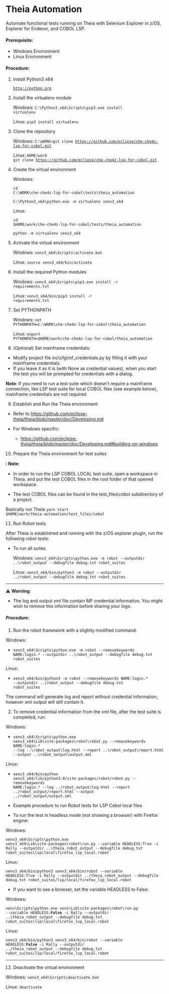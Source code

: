 # Theia Automation
Automate functional tests running on Theia with Selenium Explorer in z/OS, Explorer for Endevor, and COBOL LSP.

#### Prerequisite:
- Windows Environment 
- Linux Environment 

#### Procedure:

1) Install Python3 x64

  	<code>http://python.org</code>

2) Install the virtualenv module

     Windows:
  	<code>C:\Python3_x64\Scripts\pip3.exe install virtualenv</code>

     Linux: 
        <code>pip3 install virtualenv</code>

3) Clone the repository

      Windows:
  	<code>C:\WORK>git clone https://github.com/eclipse/che-che4z-lsp-for-cobol.git</code>
      
      Linux:
        <code>$HOME/work$ git clone https://github.com/eclipse/che-che4z-lsp-for-cobol.git</code>

4) Create the virtual environment
         
      Windows:

    <code>cd C:\WORK\che-che4z-lsp-for-cobol\tests\theia_automation</code>

  	<code>C:\Python3_x64\python.exe -m virtualenv venv3_x64</code>

      Linux:

      <code>cd $HOME/work/che-che4z-lsp-for-cobol/tests/theia_automation</code>

      <code>python -m virtualenv venv3_x64</code>

5) Activate the virtual environment

      Windows:
  	<code>venv3_x64\Scripts\activate.bat</code>
      
      Linux: 
        <code>source venv3_x64/bin/activate</code>
	
6) Install the required Python modules
 
      Windows:
  	<code>venv3_x64\Scripts\pip3.exe install -r requirements.txt</code>
 
      Linux:
        <code>venv3_x64/bin/pip3 install -r requirements.txt</code>

  
7) Set PYTHONPATH
  
      Windows:
  	<code>set PYTHONPATH=C:\WORK\che-che4z-lsp-for-cobol\theia_automation</code>
	
      Linux:
        <code>export PYTHONPATH=$HOME/work/che-che4z-lsp-for-cobol/theia_automation</code>

8) (Optional) Set mainframe credentials:

* Modify project file inc\cfg\mf_credentials.py by filling it with your mainframe credentials.
* If you leave it as it is (with None as credential values), when you start the test you will be prompted for credentials with a dialog.

**Note**: If you need to run a test suite which doesn't require a mainframe connection, like LSP test suite for local COBOL files (see example below), mainframe credentials are not required.

9) Establish and Run the Theia environment

- Refer to https://github.com/eclipse-theia/theia/blob/master/doc/Developing.md
    
- For Windows specific:

	- https://github.com/eclipse-theia/theia/blob/master/doc/Developing.md#building-on-windows
	
10) Prepare the Theia environment for test suites

:information_source: **Note**:

- In order to run the LSP COBOL LOCAL test suite, open a workspace in Theia, and put the test COBOL files in the root folder of that opened workspace.
 
- The test COBOL files can be found in the test_files\cobol subdirectory of a project.

Basically run Theia <code>yarn start $HOME/work/theia-automation/test_files/cobol</code>

11) Run Robot tests

After Theia is established and running with the z/OS explorer plugin, run the following robot tests:

- To run all suites
  
  Windows:
	<code>venv3_x64\Scripts\python.exe -m robot --outputdir ..\robot_output --debugfile debug.txt robot_suites</code>
       
  Linux:
       <code>venv3_x64/bin/python3 -m robot --outputdir ../robot_output --debugfile debug.txt robot_suites</code>

* * *
:warning: **Warning**:

- The log and output xml file contain MF credential information. You might wish to remove this information before sharing your logs.

##### Procedure:

1) Run the robot framework with a slightly modified command:

Windows:
	
- <code>venv3_x64\Scripts\python.exe -m robot --removekeywords NAME:login.* --outputdir ..\robot_output --debugfile debug.txt robot_suites</code>

Linux:

- <code>venv3_x64/bin/python3 -m robot --removekeywords NAME:login.* --outputdir ../robot_output --debugfile debug.txt robot_suites</code>
	
The command will generate log and report without credential information, however xml output will still contain it.
	
2) To remove credential information from the xml file, after the test suite is completed, run:

Windows:
	
- <code>venv3_x64\Scripts\python.exe venv3_x64\Lib\site-packages\robot\rebot.py --removekeywords NAME:login.* --log ..\robot_output\log.html --report ..\robot_output\report.html --output ..\robot_output\output.xml</code>

Linux: 

- <code>venv3_x64/bin/python venv3_x64/lib/python3.8/site-packages/robot/rebot.py --removekeywords NAME:login.* --log ../robot_output/log.html --report ../robot_output/report.html --output ../robot_output/output.xml</code>

* Example procedure to run Robot tests for LSP Cobol local files

- To run the test in headless mode (not showing a browser) with Firefox engine:
    
Windows: 

<code>venv3_x64\Scripts\python.exe venv3_x64\Lib\site-packages\robot\run.py --variable HEADLESS:True -i Rally --outputdir ..\theia_robot_output --debugfile debug.txt robot_suites\lsp\local\firefox_lsp_local.robot</code>

Linux:

<code>venv3_x64/bin/python3 venv3_x64/bin/robot --variable HEADLESS:True -i Rally --outputdir ../theia_robot_output --debugfile debug.txt robot_suites/lsp/local/firefox_lsp_local.robot</code>

- If you want to see a browser, set the variable HEADLESS to False:
  
Windows:
  
<code>venv\Scripts\python.exe venv\Lib\site-packages\robot\run.py --variable HEADLESS:**False** -i Rally --outputdir ..\theia_robot_output --debugfile debug.txt robot_suites\lsp\local\firefox_lsp_local.robot</code>

Linux:

<code>venv3_x64/bin/python3 venv3_x64/bin/robot --variable HEADLESS:**False** -i Rally --outputdir ../theia_robot_output --debugfile debug.txt robot_suites/lsp/local/firefox_lsp_local.robot</code>

* * *

12) Deactivate the virtual environment

Windows:
<code>venv3_x64\Scripts\deactivate.bat</code>

Linux:
<code>deactivate</code>
